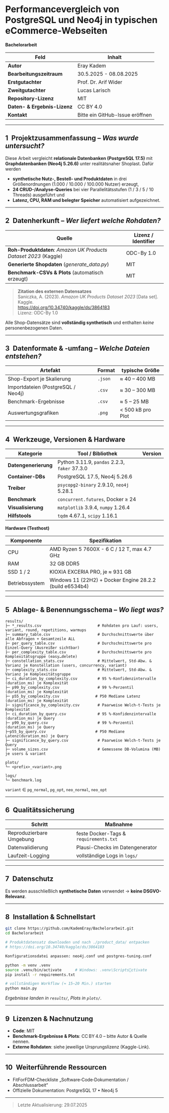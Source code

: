 # Performancevergleich von PostgreSQL und Neo4j in typischen eCommerce-Webseiten 
**Bachelorarbeit**

| Feld                           | Inhalt                                                      |
|--------------------------------|-------------------------------------------------------------|
| **Autor**                      | Eray Kadem                                                  |
| **Bearbeitungs­zeitraum**      | 30.5.2025 - 08.08.2025       |
| **Erstgutachter**              | Prof. Dr. Arif Wider                                        |
| **Zweitgutachter**             | Lucas Larisch                                               |
| **Repository-Lizenz**          | MIT                                                         |
| **Daten- & Ergebnis-Lizenz**   | CC BY 4.0                                                   |
| **Kontakt**                    | Bitte ein GitHub-Issue eröffnen                            |

---

## 1 Projekt­zusammenfassung – *Was wurde untersucht?*

Diese Arbeit vergleicht **relationale Datenbanken (PostgreSQL 17.5)** mit **Graphdaten­banken (Neo4j 5.26.6)** unter realitätsnaher Shop­last. Dafür werden  

* **synthetische Nutz-, Bestell- und Produkt­daten** in drei Größenordnungen (1.000 / 10.000 / 100.000 Nutzer) erzeugt,  
* **24 CRUD-/Analyse-Queries** bei vier Parallelitäts­stufen (1 / 3 / 5 / 10 Threads) ausgeführt und  
* **Latenz, CPU, RAM und belegter Speicher** automatisiert aufgezeichnet.

---

## 2 Daten­herkunft – *Wer liefert welche Rohdaten?*

| Quelle | Lizenz / Identifier |
|--------|--------------------|
| **Roh-Produktdaten**: *Amazon UK Products Dataset 2023* (Kaggle) | ODC-By 1.0 |
| **Generierte Shopdaten** (*generate_data.py*) | MIT |
| **Benchmark-CSVs & Plots** (automatisch erzeugt) | MIT |

> **Zitation des externen Datensatzes**  
> Saniczka, A. (2023). *Amazon UK Products Dataset 2023* [Data set]. Kaggle.  
> <https://doi.org/10.34740/kaggle/ds/3864183>  
> Lizenz: ODC-By 1.0

Alle Shop-Datensätze sind **vollständig synthetisch** und enthalten *keine* personen­bezogenen Daten.

---

## 3 Daten­formate & -umfang – *Welche Dateien entstehen?*

| Artefakt                              | Format      | typische Größe |
|---------------------------------------|-------------|----------------|
| Shop-Export je Skalierung             | `.json`     | ≈ 40 – 400 MB |
| Import­dateien (PostgreSQL / Neo4j)   | `.csv`      | ≈ 30 – 300 MB |
| Benchmark-Ergebnisse                  | `.csv`      | ≈ 5 – 25 MB  |
| Auswertungs­grafiken                  | `.png`      | < 500 kB pro Plot |

---

## 4 Werkzeuge, Versionen & Hardware

| Kategorie                     | Tool / Bibliothek          | Version |
|-------------------------------|----------------------------|---------|
| **Datengenerierung**          | Python 3.11.9, `pandas` 2.2.3, `faker` 37.3.0 |
| **Container-DBs**             | PostgreSQL 17.5, Neo4j 5.26.6 |
| **Treiber**                   | `psycopg2-binary` 2.9.10, `neo4j` 5.28.1 |
| **Benchmark**                 | `concurrent.futures`, Docker ≥ 24 |
| **Visualisierung**            | `matplotlib` 3.9.4, `numpy` 1.26.4 |
| **Hilfstools**                | `tqdm` 4.67.1, `scipy` 1.16.1 |

**Hardware (Testhost)**  

| Komponente      | Spezifikation |
|-----------------|---------------|
| CPU             | AMD Ryzen 5 7600X - 6 C / 12 T, max 4.7 GHz |
| RAM             | 32 GB DDR5 |
| SSD 1 / 2       | KIOXIA EXCERIA PRO, je ≈ 931 GB |
| Betriebssystem  | Windows 11 (22H2) + Docker Engine 28.2.2 (build e6534b4) |

---

## 5 Ablage- & Benennungs­schema – *Wo liegt was?*

```
results/
├─ *_results.csv                         # Rohdaten pro Lauf: users, variant, round, repetitions, warmups
├─ summary_table.csv                     # Durchschnittswerte über alle Abfragen + Gesamtzeile ALL
├─ per_query_table.csv                   # Durchschnittswerte pro Einzel-Query (Ausreißer sichtbar)
├─ per_complexity_table.csv              # Durchschnittswerte pro Komplexitätsgruppe (easy…delete)
├─ constellation_stats.csv               # Mittelwert, Std-Abw. & Varianz je Konstellation (users, concurrency, variant)
├─ complexity_stats.csv                  # Mittelwert, Std-Abw. & Varianz je Komplexitätsgruppe
├─ ci_duration_by_complexity.csv         # 95 %-Konfidenzintervalle (duration_ms) je Komplexität
├─ p99_by_complexity.csv                 # 99 %-Perzentil (duration_ms) je Komplexität
├─ p55_by_complexity.csv                # P50 Mediane Latenz (duration_ms) je Komplexität
├─ significance_by_complexity.csv        # Paarweise Welch-t-Tests je Komplexität
├─ ci_duration_by_query.csv              # 95 %-Konfidenzintervalle (duration_ms) je Query
├─ p99_by_query.csv                      # 99 %-Perzentil (duration_ms) je Query
├─p55_by_query.csv                      # P50 Mediane Latenz(duration_ms) je Query
├─ significance_by_query.csv             # Paarweise Welch-t-Tests je Query
├─ volume_sizes.csv                      # Gemessene DB-Volumina (MB) je users & variant

plots/
└─ <prefix>_<variant>.png

logs/
└─ benchmark.log
```
`variant` ∈ `pg_normal`, `pg_opt`, `neo_normal`, `neo_opt`

---

## 6 Qualitäts­sicherung

| Schritt                     | Maßnahme |
|-----------------------------|----------|
| Reproduzierbare Umgebung    | feste Docker-Tags & `requirements.txt` |
| Datenvalidierung            | Plausi-Checks im Datengenerator |
| Laufzeit-Logging            | vollständige Logs in `logs/` |

---

## 7 Datenschutz

Es werden ausschließlich **synthetische Daten** verwendet → **keine DSGVO-Relevanz**.

---

## 8 Installation & Schnell­start

```bash
git clone https://github.com/KademEray/Bachelorarbeit.git
cd Bachelorarbeit

# Produktdatensatz downloaden und nach ./product_data/ entpacken
# https://doi.org/10.34740/kaggle/ds/3864183

Konfigurationsdatei anpassen: neo4j.conf und postgres-tuning.conf

python -m venv .venv
source .venv/bin/activate      # Windows: .venv\Scriptsctivate
pip install -r requirements.txt

# vollständigen Workflow (≈ 15–20 Min.) starten
python main.py

```

*Ergebnisse landen in `results/`, Plots in `plots/`.*

---

## 9 Lizenzen & Nachnutzung

* **Code**: MIT  
* **Benchmark-Ergebnisse & Plots**: CC BY 4.0 – bitte Autor & Quelle nennen.  
* **Externe Rohdaten**: siehe jeweilige Ursprungs­lizenz (Kaggle-Link).

---

## 10 Weiterführende Ressourcen

* FitForFDM-Checkliste „Software‑Code‑Dokumentation / Abschlussarbeit“
* Offizielle Dokumentation: PostgreSQL 17 • Neo4j 5  

---

> Letzte Aktualisierung: 29.07.2025
